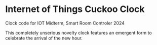# Internet of Things Cuckoo Clock

Clock code for IOT Midterm, Smart Room Controler 2024

This completely unserious novelty clock features an emergent form to celebrate the arrival of the new hour.

